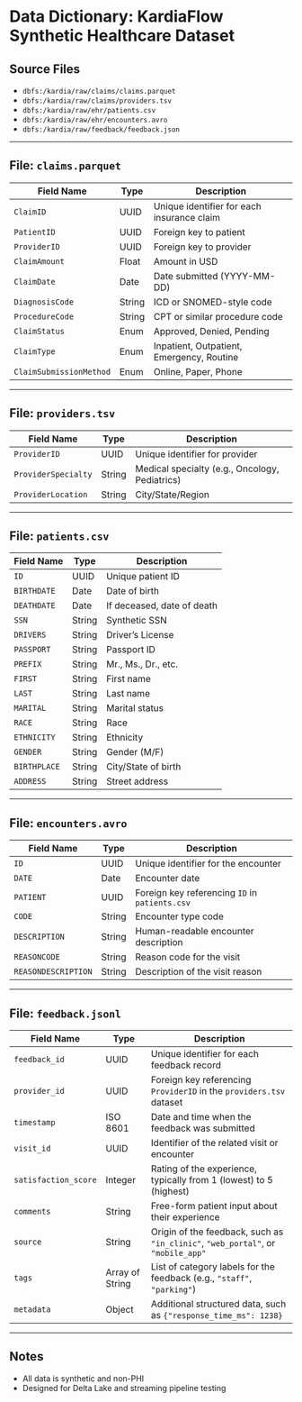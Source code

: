 # Data Dictionary: KardiaFlow Synthetic Healthcare Dataset

## Source Files

- `dbfs:/kardia/raw/claims/claims.parquet`
- `dbfs:/kardia/raw/claims/providers.tsv`
- `dbfs:/kardia/raw/ehr/patients.csv`
- `dbfs:/kardia/raw/ehr/encounters.avro`
- `dbfs:/kardia/raw/feedback/feedback.json`

---

## File: `claims.parquet`

| Field Name             | Type     | Description                                                             |
|------------------------|----------|-------------------------------------------------------------------------|
| `ClaimID`              | UUID     | Unique identifier for each insurance claim                              |
| `PatientID`            | UUID     | Foreign key to patient                                                  |
| `ProviderID`           | UUID     | Foreign key to provider                                                 |
| `ClaimAmount`          | Float    | Amount in USD                                                           |
| `ClaimDate`            | Date     | Date submitted (YYYY-MM-DD)                                             |
| `DiagnosisCode`        | String   | ICD or SNOMED-style code                                                |
| `ProcedureCode`        | String   | CPT or similar procedure code                                           |
| `ClaimStatus`          | Enum     | Approved, Denied, Pending                                               |
| `ClaimType`            | Enum     | Inpatient, Outpatient, Emergency, Routine                               |
| `ClaimSubmissionMethod`| Enum     | Online, Paper, Phone                                                    |

---

## File: `providers.tsv`

| Field Name             | Type     | Description                                                             |
|------------------------|----------|-------------------------------------------------------------------------|
| `ProviderID`           | UUID     | Unique identifier for provider                                          |
| `ProviderSpecialty`    | String   | Medical specialty (e.g., Oncology, Pediatrics)                          |
| `ProviderLocation`     | String   | City/State/Region                                                       |

---

## File: `patients.csv`

| Field Name   | Type   | Description                          |
|--------------|--------|--------------------------------------|
| `ID`         | UUID   | Unique patient ID                    |
| `BIRTHDATE`  | Date   | Date of birth                        |
| `DEATHDATE`  | Date   | If deceased, date of death           |
| `SSN`        | String | Synthetic SSN                        |
| `DRIVERS`    | String | Driver’s License                     |
| `PASSPORT`   | String | Passport ID                          |
| `PREFIX`     | String | Mr., Ms., Dr., etc.                  |
| `FIRST`      | String | First name                           |
| `LAST`       | String | Last name                            |
| `MARITAL`    | String | Marital status                       |
| `RACE`       | String | Race                                 |
| `ETHNICITY`  | String | Ethnicity                            |
| `GENDER`     | String | Gender (M/F)                         |
| `BIRTHPLACE` | String | City/State of birth                  |
| `ADDRESS`    | String | Street address                       |

---

## File: `encounters.avro`

| Field Name         | Type   | Description                              |
|--------------------|--------|------------------------------------------|
| `ID`               | UUID   | Unique identifier for the encounter      |
| `DATE`             | Date   | Encounter date                           |
| `PATIENT`          | UUID   | Foreign key referencing `ID` in `patients.csv` |
| `CODE`             | String | Encounter type code                      |
| `DESCRIPTION`      | String | Human-readable encounter description     |
| `REASONCODE`       | String | Reason code for the visit                |
| `REASONDESCRIPTION`| String | Description of the visit reason          |

---

## File: `feedback.jsonl`

| Field Name           | Type            | Description                                                                     |
|----------------------|-----------------|---------------------------------------------------------------------------------|
| `feedback_id`        | UUID            | Unique identifier for each feedback record                                      |
| `provider_id`        | UUID            | Foreign key referencing `ProviderID` in the `providers.tsv` dataset                                          |
| `timestamp`          | ISO 8601        | Date and time when the feedback was submitted                                   |
| `visit_id`           | UUID            | Identifier of the related visit or encounter                                    |
| `satisfaction_score` | Integer         | Rating of the experience, typically from 1 (lowest) to 5 (highest)              |
| `comments`           | String          | Free-form patient input about their experience                                  |
| `source`             | String          | Origin of the feedback, such as `"in_clinic"`, `"web_portal"`, or `"mobile_app"` |
| `tags`               | Array of String | List of category labels for the feedback (e.g., `"staff"`, `"parking"`)         |
| `metadata`           | Object          | Additional structured data, such as `{"response_time_ms": 1238}`                |

---

## Notes

- All data is synthetic and non-PHI
- Designed for Delta Lake and streaming pipeline testing
